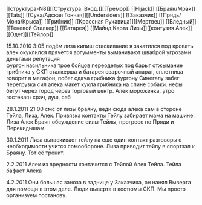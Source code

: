 [[структура-N8]][[Структура. Вход.]][[Тремор]]
[[Hijack]] [[Браян/Мрак]]  [[Tats]] [[Сука/Адская Гончая]][[Undersiders]] [[Заказчик]] 
[[Прядь/Мона/Крыса]] [[Грибник]] [[Крассная Рукавица]][[Мертвец]] [[Бледный]]
[[Теневой Сталкер]] [[Батарея]] 
[[Майнд Карта Лизы]][[контузия Алек]][[Одет]][[Тейлор]]

15.10.2010 3:05
	подём 	лиза кипиш	стаскивание	я закатился под кровать алек окуклился прячется аргумменты выманивают шваброй угрозами деньгами репутация  
	фургон насильника
	трое бойцов переодетых под барыг
	отжымание грибника у СКП сталкерша и батарея сварочный апарат, сплетница говорит в мегафон, 
	побег сдача грибника фургону Синегалу
	забег перегрузка сил алека 
	макет кукла грибника на спине собаки. нефы бегут через город через торговый центр. Алек мороженка.
утро
	гостевая+срач, душ, саб

28.1.2011
21:00 смс от лизы браяну, веди сюда алека сам в стороне
Тейла, Лиза, Алек.  Привязка контакты
	Тейлу забирает мама на машине.
Лиза Алек Браян обсуждение силы Тейлы, прогресс по Пряди и Перекидышам.

30.1.2011
Лиза вытаскивает тейлу на еще один контакт
	разговоры о необходимости учится сомообороне.
	Лиза приводит тейлу в спортзал к Браяну. Тот её тренит.

2.2.2011
	Алек из вредности контачится с Тейлой Алек Тейла.
	Тейла бафает Алека

4.2.2011
	Они большая заноза в заднице у Заказчика, он нанял Выверта для помощи в этом деле.  Люди выверта в костюмы СКП.
	Мы просто организуем постанову.
	
